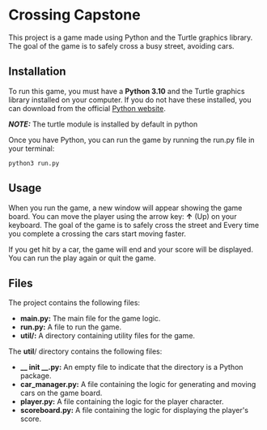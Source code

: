 # **Crossing Capstone**

This project is a game made using Python and the Turtle graphics library. The goal of the game is to safely cross a busy street, avoiding cars.

## **Installation**

To run this game, you must have a **Python 3.10** and the Turtle graphics library installed on your computer. If you do not have these installed, you can download from the official <a href="https://www.python.org/downloads/">Python website</a>.

***NOTE:*** The turtle module is installed by default in python

Once you have Python, you can run the game by running the run.py file in your terminal:

`python3 run.py`

## **Usage**
When you run the game, a new window will appear showing the game board. You can move the player using the arrow key: **↑** (Up)  on your keyboard. The goal of the game is to safely cross the street and Every time you complete a crossing the cars start moving faster.

If you get hit by a car, the game will end and your score will be displayed. You can run the play again or quit the game.

## **Files**
The project contains the following files:

- **main.py:** The main file for the game logic.
- **run.py:** A file to run the game.
- **util/:** A directory containing utility files for the game.

The **util**/ directory contains the following files:

- **__ init __.py:** An empty file to indicate that the directory is a Python package.
- **car_manager.py:** A file containing the logic for generating and moving cars on the game board.
- **player.py:** A file containing the logic for the player character.
- **scoreboard.py:** A file containing the logic for displaying the player's score.
